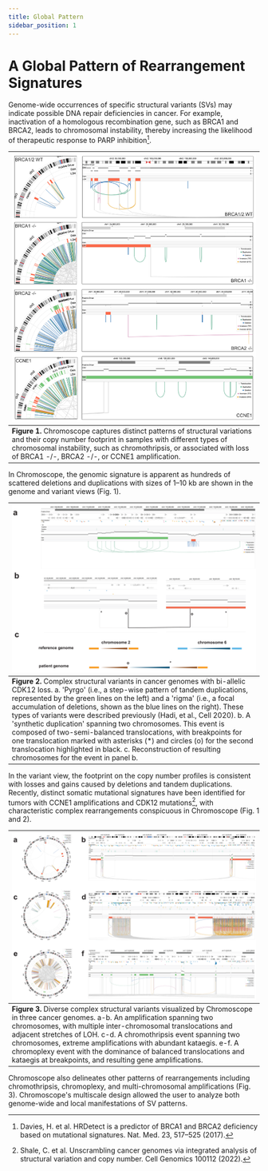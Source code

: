 ```yaml
---
title: Global Pattern
sidebar_position: 1
---
```


# A Global Pattern of Rearrangement Signatures

Genome-wide occurrences of specific structural variants (SVs) may indicate possible DNA repair deficiencies in cancer. For example, inactivation of a homologous recombination gene, such as BRCA1 and BRCA2, leads to chromosomal instability, thereby increasing the likelihood of therapeutic response to PARP inhibition[^1].

[^1]: Davies, H. et al. HRDetect is a predictor of BRCA1 and BRCA2 deficiency based on mutational signatures. Nat. Med. 23, 517–525 (2017).

|![use-case-1](../assets/use-case-1.png)|
|---|
|**Figure 1.** Chromoscope captures distinct patterns of structural variations and their copy number footprint in samples with different types of chromosomal instability, such as chromothripsis, or associated with loss of BRCA1 -/-, BRCA2 -/-, or CCNE1 amplification. |

In Chromoscope, the genomic signature is apparent as hundreds of scattered deletions and duplications with sizes of 1–10 kb are shown in the genome and variant views (Fig. 1).

|![use-case-1-2](../assets/use-case-1-2.png)|
|---|
|**Figure 2.** Complex structural variants in cancer genomes with bi-allelic CDK12 loss. a. 'Pyrgo' (i.e., a step-wise pattern of tandem duplications, represented by the green lines on the left) and a 'rigma' (i.e., a focal accumulation of deletions, shown as the blue lines on the right). These types of variants were described previously (Hadi, et al., Cell 2020). b. A 'synthetic duplication' spanning two chromosomes. This event is composed of two-semi-balanced translocations, with breakpoints for one translocation marked with asterisks (*) and circles (o) for the second translocation highlighted in black. c. Reconstruction of resulting chromosomes for the event in panel b. |

In the variant view, the footprint on the copy number profiles is consistent with losses and gains caused by deletions and tandem duplications. Recently, distinct somatic mutational signatures have been identified for tumors with CCNE1 amplifications and CDK12 mutations[^2], with characteristic complex rearrangements conspicuous in Chromoscope (Fig. 1 and 2).

[^2]: Shale, C. et al. Unscrambling cancer genomes via integrated analysis of structural variation and copy number. Cell Genomics 100112 (2022).

|![use-case-1-3](../assets/use-case-1-3.png)|
|---|
|**Figure 3.** Diverse complex structural variants visualized by Chromoscope in three cancer genomes. a-b. An amplification spanning two chromosomes, with multiple inter-chromosomal translocations and adjacent stretches of LOH. c-d. A chromothripsis event spanning two chromosomes, extreme amplifications with abundant kataegis. e-f. A chromoplexy event with the dominance of balanced translocations and kataegis at breakpoints, and resulting gene amplifications. |

Chromoscope also delineates other patterns of rearrangements including chromothripsis, chromoplexy, and multi-chromosomal amplifications (Fig. 3). Chromoscope's multiscale design allowed the user to analyze both genome-wide and local manifestations of SV patterns.